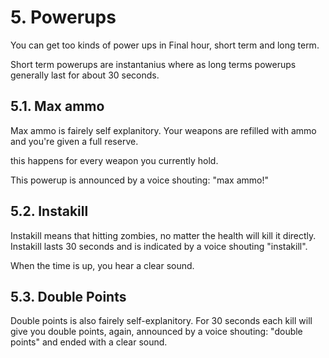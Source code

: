 # 5. Powerups
You can get too kinds of power ups in Final hour, short term and long term.  

Short term powerups are instantanius where as long terms powerups generally last for about 30 seconds.

## 5.1. Max ammo
Max ammo is fairely self explanitory. Your weapons are refilled with ammo and you're given a full reserve.

this happens for every weapon you currently hold.

This powerup is announced by a voice shouting: "max ammo!"

## 5.2. Instakill
Instakill means that hitting zombies, no matter the health will kill it directly. Instakill lasts 30 seconds and is indicated by a voice shouting "instakill".

When the time is up, you hear a clear sound. 

## 5.3. Double Points
Double points is also fairely self-explanitory. For 30 seconds each kill will give you double points, again, announced by a voice shouting: "double points" and ended with a clear sound.
